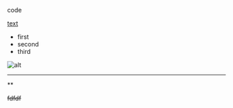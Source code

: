 code

[text](https://)

- first
- second
- third

![alt](https://)

****

**

> 

~~fdfdf~~

~~~~alt
